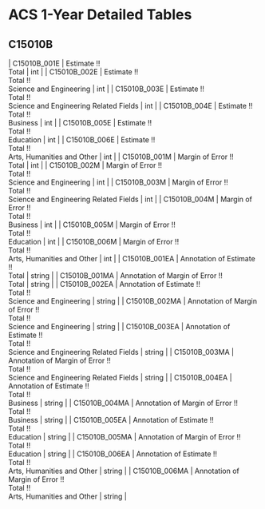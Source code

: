 # ACS 1-Year Detailed Tables

## C15010B

| C15010B_001E | Estimate !!<br>Total | int |
| C15010B_002E | Estimate !!<br>Total !!<br>Science and Engineering | int |
| C15010B_003E | Estimate !!<br>Total !!<br>Science and Engineering Related Fields | int |
| C15010B_004E | Estimate !!<br>Total !!<br>Business | int |
| C15010B_005E | Estimate !!<br>Total !!<br>Education | int |
| C15010B_006E | Estimate !!<br>Total !!<br>Arts, Humanities and Other | int |
| C15010B_001M | Margin of Error !!<br>Total | int |
| C15010B_002M | Margin of Error !!<br>Total !!<br>Science and Engineering | int |
| C15010B_003M | Margin of Error !!<br>Total !!<br>Science and Engineering Related Fields | int |
| C15010B_004M | Margin of Error !!<br>Total !!<br>Business | int |
| C15010B_005M | Margin of Error !!<br>Total !!<br>Education | int |
| C15010B_006M | Margin of Error !!<br>Total !!<br>Arts, Humanities and Other | int |
| C15010B_001EA | Annotation of Estimate !!<br>Total | string |
| C15010B_001MA | Annotation of Margin of Error !!<br>Total | string |
| C15010B_002EA | Annotation of Estimate !!<br>Total !!<br>Science and Engineering | string |
| C15010B_002MA | Annotation of Margin of Error !!<br>Total !!<br>Science and Engineering | string |
| C15010B_003EA | Annotation of Estimate !!<br>Total !!<br>Science and Engineering Related Fields | string |
| C15010B_003MA | Annotation of Margin of Error !!<br>Total !!<br>Science and Engineering Related Fields | string |
| C15010B_004EA | Annotation of Estimate !!<br>Total !!<br>Business | string |
| C15010B_004MA | Annotation of Margin of Error !!<br>Total !!<br>Business | string |
| C15010B_005EA | Annotation of Estimate !!<br>Total !!<br>Education | string |
| C15010B_005MA | Annotation of Margin of Error !!<br>Total !!<br>Education | string |
| C15010B_006EA | Annotation of Estimate !!<br>Total !!<br>Arts, Humanities and Other | string |
| C15010B_006MA | Annotation of Margin of Error !!<br>Total !!<br>Arts, Humanities and Other | string |

